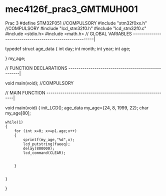 # mec4126f_prac3_GMTMUH001
Prac 3 
#define STM32F051												   //COMPULSORY
#include "stm32f0xx.h"											   //COMPULSORY
#include "lcd_stm32f0.h"
#include "lcd_stm32f0.c"
#include <stdio.h>
#include <math.h>
// GLOBAL VARIABLES ----------------------------------------------------------|

typedef struct age_data
{
	int day;
	int month;
	int year;
	int age;

} my_age; 

// FUNCTION DECLARATIONS -----------------------------------------------------|

void main(void);                                                   //COMPULSORY

// MAIN FUNCTION -------------------------------------------------------------|

void main(void)
{
init_LCD();
age_data my_age={24, 8, 1999, 22};
char my_age[80];



	while(1)
	{
		for (int x=0; x<=p1.age;x++)
		{
			sprintf(my_age,"%d",x);
			lcd_putstring(faeeq);
			delay(800000);
			lcd_command(CLEAR);


		}


	}
}
